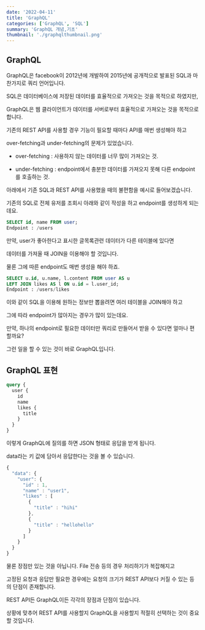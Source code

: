 ```yaml
---
date: '2022-04-11'
title: 'GraphQL'
categories: ['GraphQL', 'SQL']
summary: 'GraphQL 개념,기초'
thumbnail: './graphqlthumbnail.png'
---
```


## GraphQL

GraphQL은 facebook이 2012년에 개발하여 2015년에 공개적으로 발표된 SQL과 마찬가지로 쿼리 언어입니다.

SQL은 데이터베이스에 저장된 데이터를 효율적으로 가져오는 것을 목적으로 하였지만,

GraphQL은 웹 클라이언트가 데이터를 서버로부터 효율적으로 가져오는 것을 목적으로 합니다.

기존의 REST API를 사용할 경우 기능이 필요할 때마다 API를 매번 생성해야 하고

over-fetching과 under-fetching의 문제가 있었습니다.

- over-fetching : 사용하지 않는 데이터를 너무 많이 가져오는 것.

- under-fetching : endpoint에서 충분한 데이터를 가져오지 못해 다른 endpoint를 호출하는 것.

아래에서 기존 SQL과 REST API를 사용했을 때의 불편함을 예시로 들어보겠습니다.

기존의 SQL로 전체 유저를 조회시 아래와 같이 작성을 하고 endpoint를 생성하게 되는데요.

```sql
SELECT id, name FROM user;
Endpoint : /users
```

만약, user가 좋아한다고 표시한 글목록관련 데이터가 다른 테이블에 있다면

데이터를 가져올 때 JOIN을 이용해야 할 것입니다.

물론 그에 따른 endpoint도 매번 생성을 해야 하죠.

```sql
SELECT u.id, u.name, l.content FROM user AS u
LEFT JOIN likes AS l ON u.id = l.user_id;
Endpoint : /users/likes
```

이와 같이 SQL을 이용해 원하는 정보만 뽑을려면 여러 테이블을 JOIN해야 하고

그에 따라 endpoint가 많아지는 경우가 많이 있는데요.

만약, 하나의 endpoint로 필요한 데이터만 쿼리로 만들어서 받을 수 있다면 얼마나 편할까요?

그런 일을 할 수 있는 것이 바로 GraphQL입니다.

## GraphQL 표현

```graphql
query {
  user {
    id
    name
    likes {
      title
    }
  }
}
```

이렇게 GraphQL에 질의를 하면 JSON 형태로 응답을 받게 됩니다.

data라는 키 값에 담아서 응답한다는 것을 볼 수 있습니다.

```javascript
{
  "data": {
    "user": {
      "id" : 1,
      "name" : "user1",
      "likes" : [
        {
          "title" : "hihi"
        },
        {
          "title" : "hellohello"
        }
      ]
    }
  }
}
```

물론 장점만 있는 것을 아닙니다. File 전송 등의 경우 처리하기가 복잡해지고

고정된 요청과 응답만 필요한 경우에는 요청의 크기가 REST API보다 커질 수 있는 등의 단점이 존재합니다.

REST API든 GraphQL이든 각각의 장점과 단점이 있습니다.

상황에 맞추어 REST API를 사용할지 GraphQL을 사용할지 적절히 선택하는 것이 중요할 것입니다.
